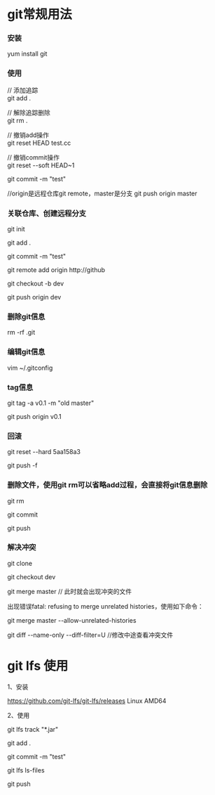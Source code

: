 # git常规用法

### 安装

yum install git

### 使用

// 添加追踪<br/>
git add .

// 解除追踪删除<br/>
git rm .

// 撤销add操作<br>
git reset HEAD test.cc

// 撤销commit操作<br>
git reset --soft HEAD~1

git commit -m "test"

//origin是远程仓库git remote，master是分支
git push origin master


### 关联仓库、创建远程分支

git init

git add .

git commit -m "test"

git remote add origin http://github

git checkout -b dev

git push origin dev

### 删除git信息

rm -rf .git

### 编辑git信息
vim ~/.gitconfig 

### tag信息

git tag -a v0.1 -m "old master"

git push origin v0.1

### 回滚
git reset --hard 5aa158a3

git push -f

### 删除文件，使用git rm可以省略add过程，会直接将git信息删除
git rm 

git commit 

git push

### 解决冲突
git clone 

git checkout dev

git merge master // 此时就会出现冲突的文件

出现错误fatal: refusing to merge unrelated histories，使用如下命令：

git merge master --allow-unrelated-histories

git diff --name-only --diff-filter=U //修改中途查看冲突文件



# git lfs 使用

1、安装

https://github.com/git-lfs/git-lfs/releases Linux AMD64

2、使用

git lfs track "*.jar"

git add .

git commit -m "test"

git lfs ls-files

git push

